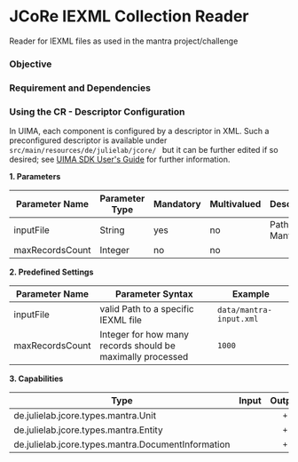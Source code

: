 # JCoRe IEXML Collection Reader
Reader for IEXML files as used in the mantra project/challenge

### Objective


### Requirement and Dependencies


### Using the CR - Descriptor Configuration
 In UIMA, each component is configured by a descriptor in XML. Such a preconfigured descriptor is available under `src/main/resources/de/julielab/jcore/ ` but it can be further edited if so desired; see [UIMA SDK User's Guide](https://uima.apache.org/downloads/releaseDocs/2.1.0-incubating/docs/html/tools/tools.html#ugr.tools.cde) for further information.

**1. Parameters**

| Parameter Name | Parameter Type | Mandatory | Multivalued | Description |
|----------------|----------------|-----------|-------------|-------------|
| inputFile | String | yes | no | Path to a Mantra file |
| maxRecordsCount| Integer | no | no |  |

**2. Predefined Settings**

| Parameter Name | Parameter Syntax | Example |
|----------------|------------------|---------|
| inputFile | valid Path to a specific IEXML file | `data/mantra-input.xml` |
| maxRecordsCount| Integer for how many records should be maximally processed | `1000` |

**3. Capabilities**

| Type | Input | Output |
|------|:-----:|:------:|
| de.julielab.jcore.types.mantra.Unit |  | `+` |
| de.julielab.jcore.types.mantra.Entity |  | `+` |
| de.julielab.jcore.types.mantra.DocumentInformation |  | `+` |

